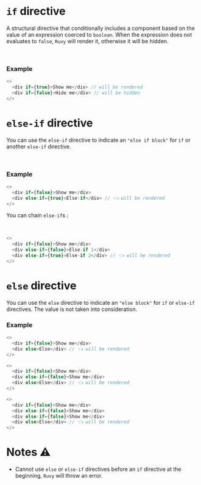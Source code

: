 # `if` directive

A structural directive that conditionally includes a component based on the value of an expression coerced to `boolean`. When the expression does not evaluates to `false`, `Ruvy` will render it, otherwise it will be hidden.

<br/>

### Example

```ts
<>
  <div if={true}>Show me</div> // will be rendered
  <div if={false}>Hide me</div> // will be hidden
</>
```

# `else-if` directive

You can use the `else-if` directive to indicate an `"else if block"` for `if` or another `else-if` directive.

<br/>

### Example

```ts
<>
  <div if={false}>Show me</div>
  <div else-if={true}>Else-if</div> // 👈 will be rendered
</>
```

You can chain `else-if`s :

<br/>

```ts
<>
  <div if={false}>Show me</div>
  <div else-if={false}>Else-if 1</div>
  <div else-if={true}>Else-if 2</div> // 👈 will be rendered
</>
```

# `else` directive

You can use the `else` directive to indicate an `"else block"` for `if` or `else-if` directives. The value is not taken into consideration.

### Example

```ts
<>
  <div if={false}>Show me</div>
  <div else>Else</div> // 👈 will be rendered
</>

<>
  <div if={false}>Show me</div>
  <div else-if={false}>Show me</div>
  <div else>Else</div> // 👈 will be rendered
</>

<>
  <div if={false}>Show me</div>
  <div else-if={false}>Show me</div>
  <div else-if={false}>Show me</div>
  <div else>Else</div> // 👈 will be rendered
</>
```

# Notes ⚠️

- Cannot use `else` or `else-if` directives before an `if` directive at the beginning, `Ruvy` will throw an error.
